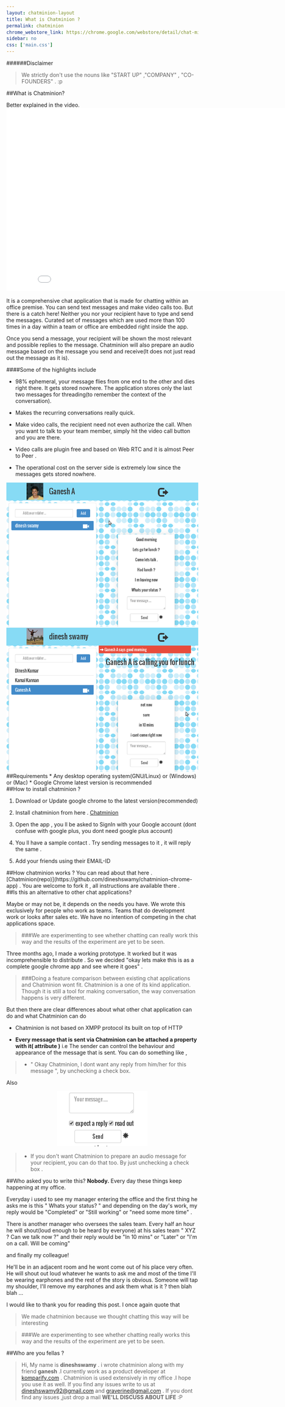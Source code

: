 ```yaml
---
layout: chatminion-layout
title: What is Chatminion ?
permalink: chatminion
chrome_webstore_link: https://chrome.google.com/webstore/detail/chat-minion/ggppffbhjobdepilfllgmpojejkeemca
sidebar: no
css: ['main.css']
---
```


######Disclaimer 
> We strictly don't use the nouns like "START UP" ,"COMPANY" , "CO-FOUNDERS" . :p

<div id="what-is-chatminion">
</div>
##What is Chatminion? 

Better explained in the video.
	<iframe width="853" height="480" src="//www.youtube.com/embed/CuVyldcQ0Kw" frameborder="0" allowfullscreen></iframe>

It is  a comprehensive chat application that is made for chatting within an office premise. You can send text messages and make video calls too.
But there is a catch here! Neither you nor your recipient have to type and send the messages. Curated set of messages which are used more than 100 times in a day within a team or office are embedded right inside the app. 

Once you send a message, your recipient will be shown the most relevant and possible replies to the message. Chatminion will also prepare an audio message based on the message you send and receive(It does not just read out the message as it is).

####Some of the highlights include
* 98% ephemeral, your message flies from one end to the other and dies right there. It gets stored nowhere.
	 The application stores only the last two messages for threading(to remember the context of the conversation). 

* Makes the recurring conversations really quick.

* Make video calls, the recipient need not even authorize the call. When you want to talk to your team member, simply hit the video call button and you are there.

* Video calls are plugin free and based on Web RTC and it is almost Peer to Peer .

* The operational cost on the server side is extremely low since the messages gets stored nowhere.




<div class="screenshots">
	<img src ="/public/images/screenshot.png"  /> 
	<img src ="/public/images/screenshot_2.png"  /> 
</div>

<div id="requirements">
</div>
##Requirements 
* Any desktop operating system(GNU/Linux) or (Windows) or (Mac)
* Google Chrome latest version is recommended


<div id="how-to-install-chatminion">
</div>
##How to install chatminion ?

1) Download or Update google chrome to the latest version(recommended)

2) Install chatminion from here . <a href="{{ chrome_webstore_link }}" target="_blank">Chatminion</a>

3) Open the app , you ll be asked to SignIn with your Google account (dont confuse with google plus, you dont need google plus account)

4) You ll have a sample contact . Try sending messages to it , it will reply the same .

5) Add your friends using their EMAIL-ID

<div id="how-chatminion-works">
</div>
##How chatminion works ?
You can read about that here . [Chatminion(repo)](https://github.com/dineshswamy/chatminion-chrome-app) . You are welcome to fork it , all instructions are available there .

<div id="is-this-an-alternative">
</div>
##Is this an alternative to other chat applications? 

Maybe or may not be, it depends on the needs you have. We wrote this exclusively for people who work as teams. Teams that do development work or looks after sales etc. We  have no intention of competing in the chat applications space.

>###We are experimenting to see whether chatting can really work this way and the results of the experiment are yet to be seen. 


Three months ago, I made a working prototype. It worked but it was incomprehensible to distribute . So we decided "okay lets make this is as a complete google chrome app and see where it goes" .

>###Doing a feature comparison between existing chat applications and Chatminion wont fit. Chatminion is a one of its kind application. Though it is still a tool for making conversation, the way conversation happens is very different.

But then there are clear differences about what other chat application can do and what Chatminion can do 


+ Chatminion is not based on XMPP protocol its built on top of HTTP 


+ **Every message that is sent via Chatminion can be attached a property with it( attribute )** i.e The sender can control the behaviour and appearance of the message that is sent. You can do something like , 

>  * " Okay Chatminion, I dont want any reply from him/her for this message ", by unchecking a check box.
   
Also

<div>
	<center>
		<img src="/public/images/options_for_messages.png" class="inline-image" />
	</center>
</div>

>   * If you don't want Chatminion to prepare an audio message for your recipient, you can do that too. By just unchecking a check box .



<div id="who-asked-you">
</div>

##Who asked you to write this?
**Nobody.** Every day these things keep happening at my office. 


Everyday i used to see my manager entering the office and the first thing he asks me is this " Whats your status? " and depending on the day's work, my reply would be "Completed" or "Still working" or "need some more time" .

There is another manager who oversees the sales team. Every half an hour he will shout(loud enough to be heard by everyone) at his sales team " XYZ ? Can we talk now ?" and their reply would be "In 10 mins" or "Later" or "I'm on a call. Will be coming"

 and finally my colleague! 

He'll be in an adjacent room and he wont come out of his place very often.
 He will shout out loud whatever he wants to ask me and most of the time  I'll be wearing earphones and the rest of the story is obvious. Someone will tap my shoulder, I'll remove my earphones and ask them what is it ? then blah blah ...

I would like to thank you for reading this post. I once again quote that


>We made chatminion because we thought chatting this way will be interesting
  
  
>###We are experimenting to see whether chatting really works this way and the results of the experiment are yet to be seen.


<div id="who-are-you-fellas">
</div>

##Who are you fellas ?

>Hi, My name is **dineshswamy** . i wrote chatminion along with my friend **ganesh** .I currently work as a product developer at <a href="http://www.komparify.com">komparify.com</a> . Chatminion is used extensively in my office .I hope you use it as well.
If you find any issues write to us at <a href="#">dineshswamy92@gmail.com</a> and <a href="#">graverine@gmail.com</a> .
If you dont find any issues  ,just drop a mail  **WE'LL  DISCUSS ABOUT LIFE** :P











